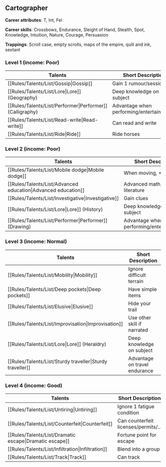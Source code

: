 
## Cartographer

**Career attributes**: T, Int, Fel

**Career skills**: Crossbows, Endurance, Sleight of Hand, Stealth, Spot, Knowledge, Intuition, Nature, Courage, Persuasion

**Trappings**: Scroll case, empty scrolls, maps of the empire, quill and ink, sextant

### Level 1 (income: Poor)

| Talents | Short Description |
| --- | --- |
| [[Rules/Talents/List/Gossip\|Gossip]] | Gain 1 rumour/session |
| [[Rules/Talents/List/Lore\|Lore]] (Geography) | Deep knowledge on subject |
| [[Rules/Talents/List/Performer\|Performer]] (Calligraphy) | Advantage when performing/entertaining/art |
| [[Rules/Talents/List/Read-write\|Read-write]] | Can read and write |
| [[Rules/Talents/List/Ride\|Ride]] | Ride horses |


### Level 2 (income: Poor)

| Talents | Short Description |
| --- | --- |
| [[Rules/Talents/List/Mobile dodge\|Mobile dodge]] | When moving, +1 dodge |
| [[Rules/Talents/List/Advanced education\|Advanced education]] | Advanced math, science, literature |
| [[Rules/Talents/List/Investigative\|Investigative]] | Gain clues |
| [[Rules/Talents/List/Lore\|Lore]] (History) | Deep knowledge on subject |
| [[Rules/Talents/List/Performer\|Performer]] (Drawing) | Advantage when performing/entertaining/art |


### Level 3 (income: Normal)

| Talents | Short Description |
| --- | --- |
| [[Rules/Talents/List/Mobility\|Mobility]] | Ignore difficult terrain |
| [[Rules/Talents/List/Deep pockets\|Deep pockets]] | Have simple items |
| [[Rules/Talents/List/Elusive\|Elusive]] | Hide your trail |
| [[Rules/Talents/List/Improvisation\|Improvisation]] | Use other skill if narrated |
| [[Rules/Talents/List/Lore\|Lore]] (Heraldry) | Deep knowledge on subject |
| [[Rules/Talents/List/Sturdy traveller\|Sturdy traveller]] | Advantage on travel endurance |


### Level 4 (income: Good)

| Talents | Short Description |
| --- | --- |
| [[Rules/Talents/List/Untiring\|Untiring]] | Ignore 1 fatigue condition |
| [[Rules/Talents/List/Counterfeit\|Counterfeit]] | Can counterfeit licenses/permits/... |
| [[Rules/Talents/List/Dramatic escape\|Dramatic escape]] | Fortune point for escape |
| [[Rules/Talents/List/Infiltration\|Infiltration]] | Blend into a group |
| [[Rules/Talents/List/Track\|Track]] | Can track |



